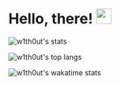 # Hello, there! <img src="https://raw.githubusercontent.com/MartinHeinz/MartinHeinz/master/wave.gif" width="30px">

![w1th0ut's stats](https://github-readme-stats.vercel.app/api?username=w1th0ut&show_icons=true&theme=cobalt)

![w1th0ut's top langs](https://github-readme-stats.vercel.app/api/top-langs/?username=w1th0ut)

![w1th0ut's wakatime stats](https://github-readme-stats.vercel.app/api/wakatime?username=w1th0ut)
